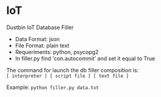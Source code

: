 # IoT
Dustbin IoT Database Filler

- Data Format: json
- File Format: plain text
- Requeriments: python, psycopg2
- In filler.py find 'con.autocommit' and set it equal to True

The command for launch the db filler composition is: <br>
`[ interpreter ] [ script file ] [ text file ]`

Example: `python filler.py data.txt`
